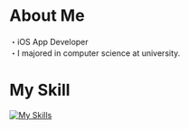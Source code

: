 # About Me
・iOS App Developer <br>
・I majored in computer science at university.

# My Skill
[![My Skills](https://skillicons.dev/icons?i=swift,c,cpp,java,python,firebase,mysql)](https://skillicons.dev)
